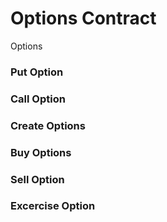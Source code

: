 # Options Contract

Options&#x20;





### Put Option





### Call Option







### Create Options





### Buy Options&#x20;





### Sell Option





### Excercise Option
